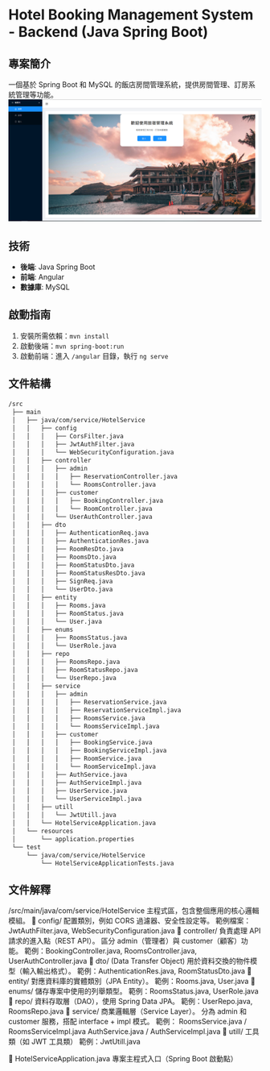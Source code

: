 # Hotel Booking Management System - Backend (Java Spring Boot)

## 專案簡介
一個基於 Spring Boot 和 MySQL 的飯店房間管理系統，提供房間管理、訂房系統管理等功能。
![image](https://github.com/Poplollipop/HotelService/blob/main/demo.png)
## 技術
- **後端**: Java Spring Boot
- **前端**: Angular
- **數據庫**: MySQL

## 啟動指南
1. 安裝所需依賴：`mvn install`
2. 啟動後端：`mvn spring-boot:run`
3. 啟動前端：進入 `/angular` 目錄，執行 `ng serve`

## 文件結構
```
/src
 ├── main
 │   ├── java/com/service/HotelService
 │   │   ├── config
 │   │   │   ├── CorsFilter.java
 │   │   │   ├── JwtAuthFilter.java
 │   │   │   └── WebSecurityConfiguration.java
 │   │   ├── controller
 │   │   │   ├── admin
 │   │   │   │   ├── ReservationController.java
 │   │   │   │   └── RoomsController.java
 │   │   │   ├── customer
 │   │   │   │   ├── BookingController.java
 │   │   │   │   └── RoomController.java
 │   │   │   └── UserAuthController.java
 │   │   ├── dto
 │   │   │   ├── AuthenticationReq.java
 │   │   │   ├── AuthenticationRes.java
 │   │   │   ├── RoomResDto.java
 │   │   │   ├── RoomsDto.java
 │   │   │   ├── RoomStatusDto.java
 │   │   │   ├── RoomStatusResDto.java
 │   │   │   ├── SignReq.java
 │   │   │   └── UserDto.java
 │   │   ├── entity
 │   │   │   ├── Rooms.java
 │   │   │   ├── RoomStatus.java
 │   │   │   └── User.java
 │   │   ├── enums
 │   │   │   ├── RoomsStatus.java
 │   │   │   └── UserRole.java
 │   │   ├── repo
 │   │   │   ├── RoomsRepo.java
 │   │   │   ├── RoomStatusRepo.java
 │   │   │   └── UserRepo.java
 │   │   ├── service
 │   │   │   ├── admin
 │   │   │   │   ├── ReservationService.java
 │   │   │   │   ├── ReservationServiceImpl.java
 │   │   │   │   ├── RoomsService.java
 │   │   │   │   └── RoomsServiceImpl.java
 │   │   │   ├── customer
 │   │   │   │   ├── BookingService.java
 │   │   │   │   ├── BookingServiceImpl.java
 │   │   │   │   ├── RoomService.java
 │   │   │   │   └── RoomServiceImpl.java
 │   │   │   ├── AuthService.java
 │   │   │   ├── AuthServiceImpl.java
 │   │   │   ├── UserService.java
 │   │   │   └── UserServiceImpl.java
 │   │   ├── utill
 │   │   │   └── JwtUtill.java
 │   │   └── HotelServiceApplication.java
 │   └── resources
 │       └── application.properties
 └── test
     └── java/com/service/HotelService
         └── HotelServiceApplicationTests.java
```

## 文件解釋
/src/main/java/com/service/HotelService
主程式區，包含整個應用的核心邏輯模組。
📁 config/
配置類別，例如 CORS 過濾器、安全性設定等。
範例檔案：JwtAuthFilter.java, WebSecurityConfiguration.java
📁 controller/
負責處理 API 請求的進入點（REST API）。
區分 admin（管理者）與 customer（顧客）功能。
範例：BookingController.java, RoomsController.java, UserAuthController.java
📁 dto/ (Data Transfer Object)
用於資料交換的物件模型（輸入輸出格式）。
範例：AuthenticationRes.java, RoomStatusDto.java
📁 entity/
對應資料庫的實體類別（JPA Entity）。
範例：Rooms.java, User.java
📁 enums/
儲存專案中使用的列舉類型。
範例：RoomsStatus.java, UserRole.java
📁 repo/
資料存取層（DAO），使用 Spring Data JPA。
範例：UserRepo.java, RoomsRepo.java
📁 service/
商業邏輯層（Service Layer）。
分為 admin 和 customer 服務，搭配 interface + impl 模式。
範例：
RoomsService.java / RoomsServiceImpl.java
AuthService.java / AuthServiceImpl.java
📁 utill/
工具類（如 JWT 工具類）
範例：JwtUtill.java

📄 HotelServiceApplication.java
專案主程式入口（Spring Boot 啟動點）
